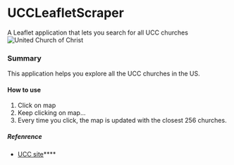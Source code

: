 # UCCLeafletScraper
A Leaflet application that lets you search for all UCC churches
![United Church of Christ](http://i.imgur.com/jioxGe2.png)

### Summary
This application helps you explore all the UCC churches in the US.

#### How to use
1. Click on map
2. Keep clicking on map...
3. Every time you click, the map is updated with the closest 256 churches.


##### Refenrence
* [UCC site](http://www.ucc.org/find)****
